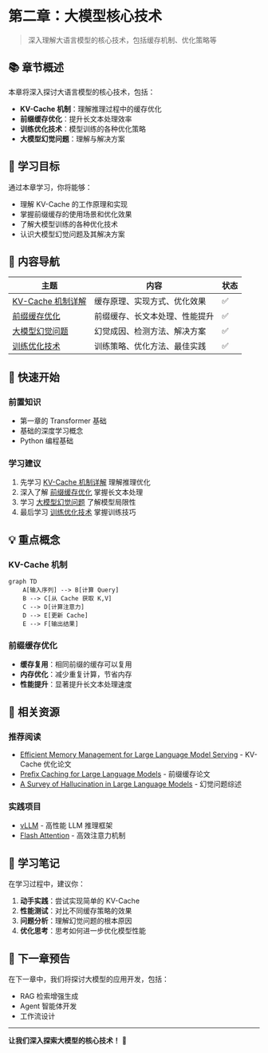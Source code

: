 # 第二章：大模型核心技术

> 深入理解大语言模型的核心技术，包括缓存机制、优化策略等

## 📚 章节概述

本章将深入探讨大语言模型的核心技术，包括：

- **KV-Cache 机制**：理解推理过程中的缓存优化
- **前缀缓存优化**：提升长文本处理效率
- **训练优化技术**：模型训练的各种优化策略
- **大模型幻觉问题**：理解与解决方案

## 🎯 学习目标

通过本章学习，你将能够：

- 理解 KV-Cache 的工作原理和实现
- 掌握前缀缓存的使用场景和优化效果
- 了解大模型训练的各种优化技术
- 认识大模型幻觉问题及其解决方案

## 📖 内容导航

| 主题 | 内容 | 状态 |
|------|------|------|
| [KV-Cache 机制详解](./kv-cache.md) | 缓存原理、实现方式、优化效果 | ✅ |
| [前缀缓存优化](./prefix-cache.md) | 前缀缓存、长文本处理、性能提升 | ✅ |
| [大模型幻觉问题](./llm-hallucination.md) | 幻觉成因、检测方法、解决方案 | ✅ |
| [训练优化技术](./training-optimization.md) | 训练策略、优化方法、最佳实践 | ✅ |

## 🚀 快速开始

### 前置知识
- 第一章的 Transformer 基础
- 基础的深度学习概念
- Python 编程基础

### 学习建议
1. 先学习 [KV-Cache 机制详解](./kv-cache.md) 理解推理优化
2. 深入了解 [前缀缓存优化](./prefix-cache.md) 掌握长文本处理
3. 学习 [大模型幻觉问题](./llm-hallucination.md) 了解模型局限性
4. 最后学习 [训练优化技术](./training-optimization.md) 掌握训练技巧

## 💡 重点概念

### KV-Cache 机制
```mermaid
graph TD
    A[输入序列] --> B[计算 Query]
    B --> C[从 Cache 获取 K,V]
    C --> D[计算注意力]
    D --> E[更新 Cache]
    E --> F[输出结果]
```

### 前缀缓存优化
- **缓存复用**：相同前缀的缓存可以复用
- **内存优化**：减少重复计算，节省内存
- **性能提升**：显著提升长文本处理速度

## 🔗 相关资源

### 推荐阅读
- [Efficient Memory Management for Large Language Model Serving](https://arxiv.org/abs/2301.03313) - KV-Cache 优化论文
- [Prefix Caching for Large Language Models](https://arxiv.org/abs/2305.10147) - 前缀缓存论文
- [A Survey of Hallucination in Large Language Models](https://arxiv.org/abs/2309.00919) - 幻觉问题综述

### 实践项目
- [vLLM](https://github.com/vllm-project/vllm) - 高性能 LLM 推理框架
- [Flash Attention](https://github.com/Dao-AILab/flash-attention) - 高效注意力机制

## 📝 学习笔记

在学习过程中，建议你：

1. **动手实践**：尝试实现简单的 KV-Cache
2. **性能测试**：对比不同缓存策略的效果
3. **问题分析**：理解幻觉问题的根本原因
4. **优化思考**：思考如何进一步优化模型性能

## 🎯 下一章预告

在下一章中，我们将探讨大模型的应用开发，包括：
- RAG 检索增强生成
- Agent 智能体开发
- 工作流设计

---

**让我们深入探索大模型的核心技术！** 🚀 